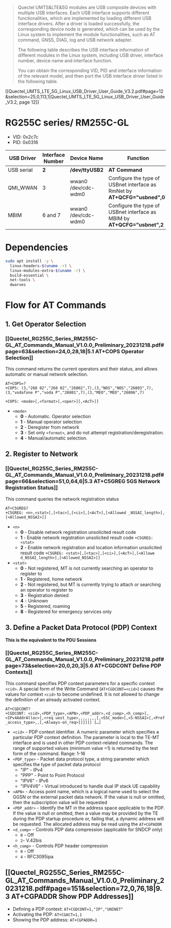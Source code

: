 > Quectel UMTS&LTE&5G modules are USB composite devices with multiple USB interfaces. Each USB interface supports different functionalities, which are implemented by loading different USB interface drivers. After a driver is loaded successfully, the corresponding device node is generated, which can be used by the Linux system to implement the module functionalities, such as AT command, GNSS, DIAG, log and USB network adapter. 
> 
> The following table describes the USB interface information of different modules in the Linux system, including USB driver, interface number, device name and interface function. 
> 
> You can obtain the corresponding VID, PID and interface information of the relevant model, and then port the USB interface driver listed in the following table.

[[Quectel_UMTS_LTE_5G_Linux_USB_Driver_User_Guide_V3.2.pdf#page=12&selection=25,0,113,1|Quectel_UMTS_LTE_5G_Linux_USB_Driver_User_Guide_V3.2, page 12]]

# RG255C series/ RM255C-GL
- VID: 0x2c7c
- PID: 0x0316

| USB Driver | Interface Number | Device Name         | Function                                                                   |
| ---------- | ---------------- | ------------------- | -------------------------------------------------------------------------- |
| USB serial | **2**            | **/dev/ttyUSB2**    | **AT Command**                                                             |
| QMI_WWAN   | 3                | wwan0 /dev/cdc-wdm0 | Configure the type of USBnet interface as RmNet by **AT+QCFG="usbned",0"** |
| MBIM       | 6 and 7          | wwan0 /dev/cdc-wdm0 | Configure the type of USBnet interface as MBIM by **AT+QCFG="usbnet",2**   |
# Dependencies
```bash
sudo apt install -y \ 
  linux-headers-$(uname -r) \
  linux-modules-extra-$(uname -r) \
  build-essential \
  net-tools \
  dwarves
```
# Flow for AT Commands
## 1. Get Operator Selection
### [[Quectel_RG255C_Series_RM255C-GL_AT_Commands_Manual_V1.0.0_Preliminary_20231218.pdf#page=63&selection=24,0,28,18|5.1 AT+COPS Operator Selection]]
This command returns the current operators and their status, and allows automatic or manual network selection.
```
AT+COPS=?
+COPS: (3,"268 02","268 02","26802",7),(3,"NOS","NOS","26803",7),(3,"vodafone P","voda P","26801",7),(3,"MEO","MEO","26806",7)
```
`+COPS: <mode>[,<format>[,<oper>][,<AcT>]]`
- `<mode>`
	- **0** - Automatic. Operator selection
	- **1** - Manual operator selection
	- **2** - Deregister from network
	- **3** - Set only `<format>`, and do not attempt registration/deregistration.
	- **4** - Manual/automatic selection.
## 2. Register to Network
### [[Quectel_RG255C_Series_RM255C-GL_AT_Commands_Manual_V1.0.0_Preliminary_20231218.pdf#page=66&selection=51,0,64,6|5.3 AT+C5GREG 5GS Network Registration Status]]
This command queries the network registration status
```
AT+C5GREG?
+C5GREG: <n>,<stat>[,[<tac>],[<ci>],[<AcT>],[<Allowed _NSSAI_length>],[<Allowed_NSSAI>]]
```
- `<n>`
	- **0** - Disable network registration unsolicited result code
	- **1** - Enable network registration unsolicited result code `+C5GREG:<stat>`
	- **2** - Enable network registration and location information unsolicited result code `+C5GREG: <stat>[,[<tac>],[<ci>],[<AcT>],[<Allowe d_NSSAI_length>],[<Allowed_NSSAI>]]`
- `<stat>`
	- **0** - Not registered, MT is not currently searching an operator to register to
	- **1** - Registered, home network
	- **2** - Not registered, but MT is currently trying to attach or searching an operator to register to
	- **3** - Registration denied
	- **4** - Unknown
	- **5** - Registered, roaming
	- **8** - Registered for emergency services only
## 3. Define a Packet Data Protocol (PDP) Context
**This is the equivalent to the PDU Sessions** 
### [[Quectel_RG255C_Series_RM255C-GL_AT_Commands_Manual_V1.0.0_Preliminary_20231218.pdf#page=73&selection=20,0,20,3|5.6 AT+CGDCONT Define PDP Contexts]]
This command specifies PDP context parameters for a specific context `<cid>`. A special form of the Write Command (`AT+CGDCONT=<cid>`) causes the values for context `<cid>` to become undefined. It is not allowed to change the definition of an already activated context.
```
AT+CGDCONT?
+CGDCONT: <cid>,<PDP_type>,<APN>,<PDP_addr>,<d_comp>,<h_comp>[,<IPv4AddrAlloc>[,<req uest_type>,,,,,,,,[,<SSC_mode>[,<S-NSSAI>[,<Pref _access_type>,,[,<Always-on_req>]]]]]] […]
```
- `<cid>` - PDP context identifier. A numeric parameter which specifies a particular PDP context definition. The parameter is local to the TE-MT interface and is used in other PDP context-related commands. The range of supported values (minimum value =1) is returned by the test form of the command. Range: 1-16
- `<PDP_type>` - Packet data protocol type, a string parameter which specifies the type of packet data protocol
	- "IP" - IPv4
	- "PPP" - Point to Point Protocol
	- "IPV6" - IPv6
	- "IPV4V6" - Virtual introduced to handle dual IP stack UE capability
- `<APN>` - Access point name, which is a logical name used to select the GGSN or the external packet data network. If the value is null or omitted, then the subscription value will be requested
- `<PDP_addr>` - Identify the MT in the address space applicable to the PDP. If the value is null or omitted, then a value may be provided by the TE during the PDP startup procedure or, failing that, a dynamic address will be requested. The allocated address may be read using the `AT+CGPADDR`
- `<d_comp>` - Controls PDP data compression (applicable for SNDCP only) 
	- `0` - Off
	- `2`- V.42bis
- `<h_comp>` -  Controls PDP header compression 
	- `0` - Off
	- `4` - RFC3095ipa
## [[Quectel_RG255C_Series_RM255C-GL_AT_Commands_Manual_V1.0.0_Preliminary_20231218.pdf#page=151&selection=72,0,76,18|9.3 AT+CGPADDR Show PDP Addresses]]
- Defining a PDP context: `AT+CGDCONT=1,"IP","UNINET"`
- Activating the PDP: `AT+CGACT=1,1`
- Showing the PDP address: `AT+CGPADDR=1`
